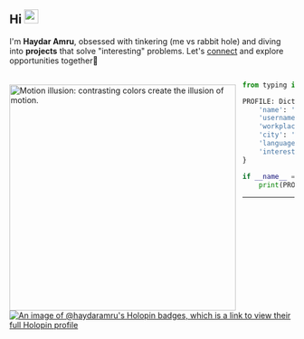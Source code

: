 <!---
haydaramru/haydaramru is a ✨ special ✨ repository because its `README.md` (this file) appears on your GitHub profile.
You can click the Preview link to take a look at your changes.

- 👋 Hi, I’m @haydaramru
- 👀 I’m interested in ...
- 🌱 I’m currently learning ...
- 💞️ I’m looking to collaborate on ...
- 📫 How to reach me ...
--->

## Hi <img src="https://media.giphy.com/media/hvRJCLFzcasrR4ia7z/giphy.gif" width="25px"></a>

I'm **Haydar Amru**, obsessed with tinkering (me vs rabbit hole) and diving into **projects** that solve "interesting" problems. Let's [connect](https://www.linkedin.com/in/haydaramru/) and explore opportunities together🤝

<a href="https://en.wikipedia.org/wiki/Optical_illusion">   
<img 
  src="https://raw.github.com/haydaramru/haydaramru/master/optical-illusion.jpg" 
  alt="Motion illusion: contrasting colors create the illusion of motion."
  style="margin-top:20px;margin-right:12px"
  align="left" 
  height="400px"
/>
</a>

```python

from typing import Dict, Union, List

PROFILE: Dict[str, Union[str, List[str]]] = {
    'name': 'Haydar Amru Revanda',
    'username': 'haydaramru',
    'workplace': '?',
    'city': 'Yogyakarta, 🇮🇩',
    'languages': ['id', 'en'],
    'interests': ['cat🐱', 'dad jokes', 'philosophy']
}

if __name__ == "__main__":
    print(PROFILE)

```

---
[![An image of @haydaramru's Holopin badges, which is a link to view their full Holopin profile](https://holopin.me/haydaramru)](https://holopin.io/@haydaramru)
